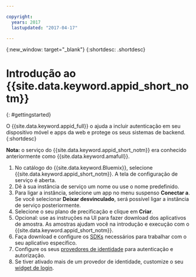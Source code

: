 ```yaml
---

copyright:
  years: 2017 
  lastupdated: "2017-04-17"

---
```


{:new_window: target="_blank"}
{:shortdesc: .shortdesc}

# Introdução ao {{site.data.keyword.appid_short_notm}}
{: #gettingstarted}

O {{site.data.keyword.appid_full}} o ajuda a incluir autenticação em seu dispositivo móvel e apps da web e protege os seus sistemas de backend.
{:shortdesc}

**Nota:** o serviço do {{site.data.keyword.appid_short_notm}} era conhecido anteriormente como {{site.data.keyword.amafull}}.


1. No catálogo do {{site.data.keyword.Bluemix}}, selecione {{site.data.keyword.appid_short_notm}}. A tela de configuração de
serviço é aberta.
2. Dê à sua instância de serviço um nome ou use o nome predefinido.
3. Para ligar a instância, selecione um app no menu suspenso **Conectar a**. Se você selecionar **Deixar desvinculado**,
será possível ligar a instância de serviço posteriormente.
4. Selecione o seu plano de precificação e clique em **Criar**.
5. Opcional: use as instruções na UI para fazer download dos aplicativos de amostra. As amostras ajudam você na introdução e
execução com o {{site.data.keyword.appid_short_notm}}.
6. Faça download e configure os [SDKs](/docs/services/appid/relatedlinks.html) necessários para trabalhar com o seu aplicativo específico.
7. Configure os seus [provedores de identidade](/docs/services/appid/identity-providers.html) para autenticação e autorização.
8. Se tiver ativado mais de um provedor de identidade, customize o seu [widget de login](/docs/services/appid/login-widget.html).
